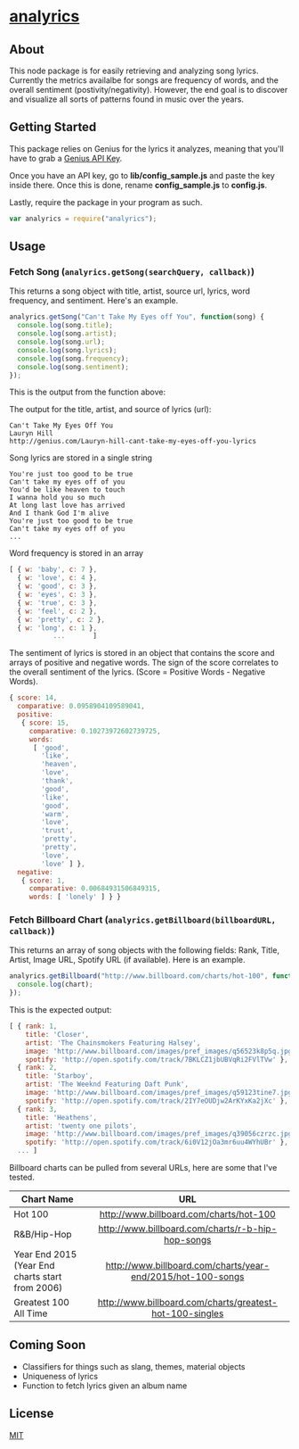 # [analyrics](https://www.npmjs.com/package/analyrics)  

## About
This node package is for easily retrieving and analyzing song lyrics. Currently the metrics availalbe for songs are frequency of words, and the overall sentiment (postivity/negativity). However, the end goal is to discover and visualize all sorts of patterns found in music over the years.  


## Getting Started
This package relies on Genius for the lyrics it analyzes, meaning that you'll have to grab a [Genius API Key](https://docs.genius.com/#/getting-started-h1).

Once you have an API key, go to **lib/config_sample.js** and paste the key inside there. Once this is done, rename **config_sample.js** to **config.js**.

Lastly, require the package in your program as such.
```javascript
var analyrics = require("analyrics");
```

## Usage

### Fetch Song (`analyrics.getSong(searchQuery, callback)`)
This returns a song object with title, artist, source url, lyrics, word frequency, and sentiment. Here's an example.

```javascript
analyrics.getSong("Can't Take My Eyes off You", function(song) {
  console.log(song.title);
  console.log(song.artist);
  console.log(song.url);
  console.log(song.lyrics);
  console.log(song.frequency);
  console.log(song.sentiment);
});
```

This is the output from the function above:

The output for the title, artist, and source of lyrics (url):
```
Can't Take My Eyes Off You
Lauryn Hill
http://genius.com/Lauryn-hill-cant-take-my-eyes-off-you-lyrics
```

Song lyrics are stored in a single string
```
You're just too good to be true
Can't take my eyes off of you
You'd be like heaven to touch
I wanna hold you so much
At long last love has arrived
And I thank God I'm alive
You're just too good to be true
Can't take my eyes off of you
...
```   


Word frequency is stored in an array
```javascript
[ { w: 'baby', c: 7 },
  { w: 'love', c: 4 },
  { w: 'good', c: 3 },
  { w: 'eyes', c: 3 },
  { w: 'true', c: 3 },
  { w: 'feel', c: 2 },
  { w: 'pretty', c: 2 },
  { w: 'long', c: 1 },
           ...       ]
```

The sentiment of lyrics is stored in an object that contains the score and arrays of positive and negative words. The sign of the score correlates to the overall sentiment of the lyrics. (Score = Positive Words - Negative Words).
```javascript
{ score: 14,
  comparative: 0.0958904109589041,
  positive:
   { score: 15,
     comparative: 0.10273972602739725,
     words:
      [ 'good',
        'like',
        'heaven',
        'love',
        'thank',
        'good',
        'like',
        'good',
        'warm',
        'love',
        'trust',
        'pretty',
        'pretty',
        'love',
        'love' ] },
  negative:
   { score: 1,
     comparative: 0.00684931506849315,
     words: [ 'lonely' ] } }

```  



### Fetch Billboard Chart (`analyrics.getBillboard(billboardURL, callback)`)
This returns an array of song objects with the following fields: Rank, Title, Artist, Image URL, Spotify URL (if available). Here is an example.

```javascript
analyrics.getBillboard("http://www.billboard.com/charts/hot-100", function(chart) {
  console.log(chart);
});
```

This is the expected output:
```javascript
[ { rank: 1,
    title: 'Closer',
    artist: 'The Chainsmokers Featuring Halsey',
    image: 'http://www.billboard.com/images/pref_images/q56523k8p5q.jpg',
    spotify: 'http://open.spotify.com/track/7BKLCZ1jbUBVqRi2FVlTVw' },
  { rank: 2,
    title: 'Starboy',
    artist: 'The Weeknd Featuring Daft Punk',
    image: 'http://www.billboard.com/images/pref_images/q59123tine7.jpg',
    spotify: 'http://open.spotify.com/track/2IY7eOUDjw2ArKYxKa2jXc' },
  { rank: 3,
    title: 'Heathens',
    artist: 'twenty one pilots',
    image: 'http://www.billboard.com/images/pref_images/q39056czrzc.jpg',
    spotify: 'http://open.spotify.com/track/6i0V12jOa3mr6uu4WYhUBr' },
  ... ]
```


Billboard charts can be pulled from several URLs, here are some that I've tested.

| Chart Name    | URL           | 
| ------------- |:-------------:| 
| Hot 100      | http://www.billboard.com/charts/hot-100 | 
| R&B/Hip-Hop  | http://www.billboard.com/charts/r-b-hip-hop-songs |  
| Year End 2015 (Year End charts start from 2006) | http://www.billboard.com/charts/year-end/2015/hot-100-songs | 
| Greatest 100 All Time | http://www.billboard.com/charts/greatest-hot-100-singles |


## Coming Soon
- Classifiers for things such as slang, themes, material objects
- Uniqueness of lyrics
- Function to fetch lyrics given an album name


## License
[MIT](https://github.com/kokuls/analyrics/blob/master/LICENSE)

